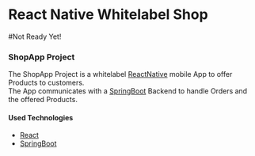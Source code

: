 # React Native Whitelabel Shop

#Not Ready Yet!

### ShopApp Project
The ShopApp Project is a whitelabel [ReactNative](https://reactnative.dev/) mobile App to offer Products to customers.<br/>
The App communicates with a [SpringBoot](https://spring.io/) Backend to handle Orders and the offered Products.<br/>
<!--
The Backend can be configured with a [React](https://reactjs.org/) Progressive Web App, which is also placed in the Backend Repository.
-->

#### Used Technologies
* [React](https://reactjs.org/)
* [SpringBoot](https://spring.io/)



